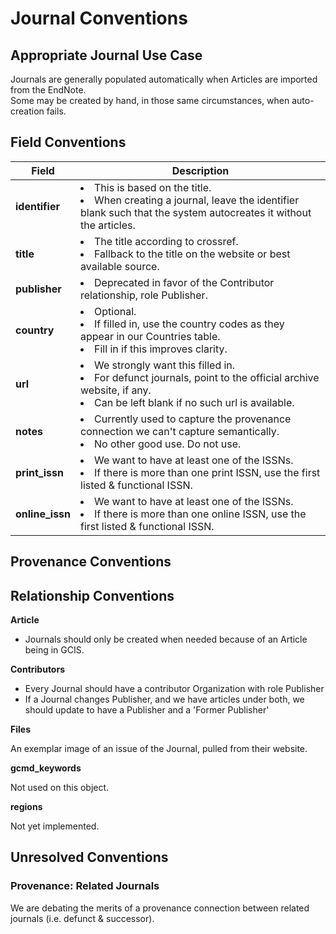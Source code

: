 # Journal Conventions

## Appropriate Journal Use Case

Journals are generally populated automatically when Articles are imported from the EndNote.  
Some may be created by hand, in those same circumstances, when auto-creation fails.  

## Field Conventions

| Field | Description |
|-------|------------- | 
|**identifier**|<li>This is based on the title.  <li>When creating a journal, leave the identifier blank such that the system autocreates it without the articles.|  
|**title**|<li>The title according to crossref.  <li>Fallback to the title on the website or best available source.|
|**publisher**|<li>Deprecated in favor of the Contributor relationship, role Publisher.  |
|**country**|<li>Optional.  <li>If filled in, use the country codes as they appear in our Countries table.  <li>Fill in if this improves clarity.|
|**url**|<li>We strongly want this filled in.  <li>For defunct journals, point to the official archive website, if any.  <li>Can be left blank if no such url is available.  |
|**notes**|<li>Currently used to capture the provenance connection we can't capture semantically.  <li>No other good use. Do not use.  |
|**print_issn**|<li>We want to have at least one of the ISSNs.  <li>If there is more than one print ISSN, use the first listed & functional ISSN.|
|**online_issn**| <li>We want to have at least one of the ISSNs.  <li>If there is more than one online ISSN, use the first listed & functional ISSN.|

## Provenance Conventions


## Relationship Conventions

**Article**

  - Journals should only be created when needed because of an Article being in GCIS.

**Contributors**

  - Every Journal should have a contributor Organization with role Publisher
  - If a Journal changes Publisher, and we have articles under both, we should update to have a Publisher and a 'Former Publisher'

**Files** 

An exemplar image of an issue of the Journal, pulled from their website.

**gcmd_keywords**

Not used on this object.

**regions**

Not yet implemented.

## Unresolved Conventions

### Provenance: Related Journals

We are debating the merits of a provenance connection between related journals (i.e. defunct & successor).
